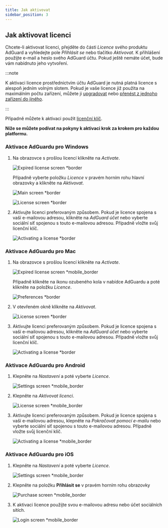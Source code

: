 ```yaml
---
title: Jak aktivovat
sidebar_position: 3
---
```


## Jak aktivovat licenci

Chcete-li aktivovat licenci, přejděte do části *Licence* svého produktu AdGuard a vyhledejte pole *Přihlásit se* nebo tlačítko *Aktivovat*. K přihlášení použijte e-mail a heslo svého AdGuard účtu. Pokud ještě nemáte účet, bude vám nabídnuto jeho vytvoření.

:::note

K aktivaci licence prostřednictvím účtu AdGuard je nutná platná licence s alespoň jedním volným slotem. Pokud je vaše licence již použita na maximálním počtu zařízení, můžete ji [upgradovat](../payment-options#upgrade) nebo [přenést z jednoho zařízení do jiného](../transfer).

:::

Případně můžete k aktivaci použít [licenční klíč](../what-is#license-key).

**Níže se můžete podívat na pokyny k aktivaci krok za krokem pro každou platformu.**

### Aktivace AdGuardu pro Windows

1. Na obrazovce s prošlou licencí klikněte na *Activate*.

    ![Expired license screen *border](https://cdn.adtidy.org/blog/new/eapwtexp.png)

    Případně vyberte položku *Licence* v pravém horním rohu hlavní obrazovky a klikněte na *Aktivovat*.

    ![Main screen *border](https://cdn.adtidy.org/blog/new/ca313hmain-screen.png)

    ![License screen *border](https://cdn.adtidy.org/blog/new/n7nkclicense-screen.png)

1. Aktivujte licenci preferovaným způsobem. Pokud je licence spojena s vaší e-mailovou adresou, klikněte na *AdGuard účet* nebo vyberte sociální síť spojenou s touto e-mailovou adresou. Případně vložte svůj licenční klíč.

    ![Activating a license *border](https://cdn.adtidy.org/blog/new/lnzz5activate-license.png)

### Aktivace AdGuardu pro Mac

1. Na obrazovce s prošlou licencí klikněte na *Activate*.

    ![Expired license screen *mobile_border](https://cdn.adtidy.org/blog/new/o9bhtexpired-screen.png)

    Případně klikněte na ikonu ozubeného kola v nabídce AdGuardu a poté klikněte na položku *Licence*.

    ![Preferences *border](https://cdn.adtidy.org/blog/new/xuyqmpreferences.png)

1. V otevřeném okně klikněte na *Aktivovat*.

    ![License screen *border](https://cdn.adtidy.org/blog/new/8rbc8license-screen.png)

1. Aktivujte licenci preferovaným způsobem. Pokud je licence spojena s vaší e-mailovou adresou, klikněte na *AdGuard účet* nebo vyberte sociální síť spojenou s touto e-mailovou adresou. Případně vložte svůj licenční klíč.

    ![Activating a license *border](https://cdn.adtidy.org/blog/new/tws3jkactivate-license.png)

### Aktivace AdGuardu pro Android

1. Klepněte na *Nastavení* a poté vyberte *Licence*.

    ![Settings screen *mobile_border](https://cdn.adtidy.org/blog/new/sbdcysettings.png)

1. Klepněte na *Aktivovat licenci*.

    ![License screen *mobile_border](https://cdn.adtidy.org/blog/new/04fs1license-screen.png)

1. Aktivujte licenci preferovaným způsobem. Pokud je licence spojena s vaší e-mailovou adresou, klepněte na *Pokračovat pomocí e-mailu* nebo vyberte sociální síť spojenou s touto e-mailovou adresou. Případně vložte svůj licenční klíč.

    ![Activating a license *mobile_border](https://cdn.adtidy.org/blog/new/sbxttactivate-license.png)

### Aktivace AdGuardu pro iOS

1. Klepněte na *Nastavení* a poté vyberte *Licence*.

    ![Settings screen *mobile_border](https://cdn.adtidy.org/blog/new/uf8f1fsettings.png)

1. Klepněte na položku **Přihlásit se** v pravém horním rohu obrazovky

    ![Purchase screen *mobile_border](https://cdn.adtidy.org/blog/new/10j5bhpurchase-page.png)

1. K aktivaci licence použijte svou e-mailovou adresu nebo účet sociálních sítích.

    ![Login screen *mobile_border](https://cdn.adtidy.org/blog/new/prnjdlogin-page.png)
